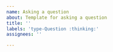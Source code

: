 ```yaml
---
name: Asking a question
about: Template for asking a question
title: ''
labels: 'type-Question :thinking:'
assignees: ''

---
```

